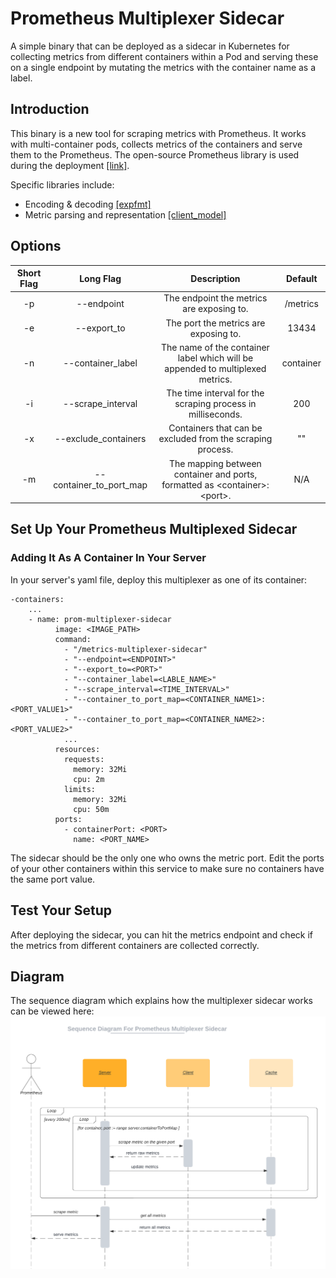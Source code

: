 # Prometheus Multiplexer Sidecar

A simple binary that can be deployed as a sidecar in Kubernetes for collecting metrics from
different containers within a Pod and serving these on a single endpoint by mutating the metrics
with the container name as a label.

## Introduction

This binary is a new tool for scraping metrics with Prometheus. It works with multi-container pods,
collects metrics of the containers and serve them to the Prometheus. The open-source Prometheus
library is used during the deployment [[link]](https://github.com/prometheus/prometheus).

Specific libraries include:

- Encoding & decoding [[expfmt]](https://pkg.go.dev/github.com/prometheus/common/expfmt)
- Metric parsing and representation
  [[client_model]](https://pkg.go.dev/github.com/prometheus/client_model@v0.2.0/go)

## Options

| **Short Flag** |      **Long Flag**      |                                **Description**                                 | **Default** |
| :------------: | :---------------------: | :----------------------------------------------------------------------------: | :---------: |
|       -p       |       --endpoint        |                   The endpoint the metrics are exposing to.                    |  /metrics   |
|       -e       |       --export_to       |                     The port the metrics are exposing to.                      |    13434    |
|       -n       |    --container_label    | The name of the container label which will be appended to multiplexed metrics. |  container  |
|       -i       |    --scrape_interval    |          The time interval for the scraping process in milliseconds.           |     200     |
|       -x       |  --exclude_containers   |           Containers that can be excluded from the scraping process.           |     ""      |
|       -m       | --container_to_port_map | The mapping between container and ports, formatted as \<container\>:\<port\>.  |     N/A     |

## Set Up Your Prometheus Multiplexed Sidecar

### Adding It As A Container In Your Server

In your server's yaml file, deploy this multiplexer as one of its container:

```aidl
-containers:
    ...
    - name: prom-multiplexer-sidecar
          image: <IMAGE_PATH>
          command:
            - "/metrics-multiplexer-sidecar"
            - "--endpoint=<ENDPOINT>"
            - "--export_to=<PORT>"
            - "--container_label=<LABLE_NAME>"
            - "--scrape_interval=<TIME_INTERVAL>"
            - "--container_to_port_map=<CONTAINER_NAME1>:<PORT_VALUE1>"
            - "--container_to_port_map=<CONTAINER_NAME2>:<PORT_VALUE2>"
            ...
          resources:
            requests:
              memory: 32Mi
              cpu: 2m
            limits:
              memory: 32Mi
              cpu: 50m
          ports:
            - containerPort: <PORT>
              name: <PORT_NAME>
```

The sidecar should be the only one who owns the metric port. Edit the ports of your other containers
within this service to make sure no containers have the same port value.

## Test Your Setup

After deploying the sidecar, you can hit the metrics endpoint and check if the metrics from
different containers are collected correctly.

## Diagram

The sequence diagram which explains how the multiplexer sidecar works can be viewed here:
![sequence diagram](./doc/SequenceDiagram.png?raw=true "sequence diagram for prometheus multiplexer sidecar")
